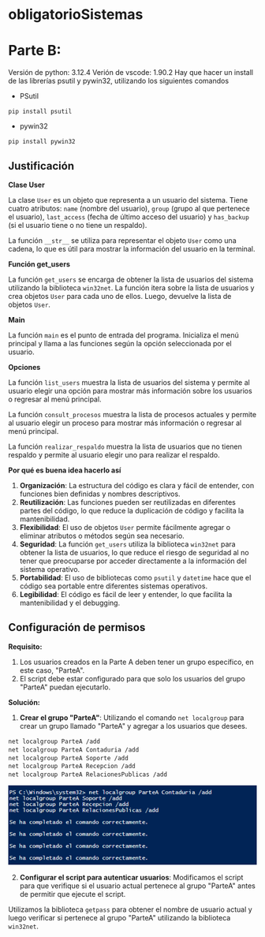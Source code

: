 # obligatorioSistemas



# Parte B:
Versión de python: 3.12.4
Verión de vscode: 1.90.2
Hay que hacer un install de las librerías psutil y pywin32, utilizando los siguientes comandos

+ PSutil
```
pip install psutil
```

+ pywin32
```
pip install pywin32
```

## Justificación

**Clase User**

La clase `User` es un objeto que representa a un usuario del sistema. Tiene cuatro atributos: `name` (nombre del usuario), `group` (grupo al que pertenece el usuario), `last_access` (fecha de último acceso del usuario) y `has_backup` (si el usuario tiene o no tiene un respaldo).

La función `__str__` se utiliza para representar el objeto `User` como una cadena, lo que es útil para mostrar la información del usuario en la terminal.

**Función get_users**

La función `get_users` se encarga de obtener la lista de usuarios del sistema utilizando la biblioteca `win32net`. La función itera sobre la lista de usuarios y crea objetos `User` para cada uno de ellos. Luego, devuelve la lista de objetos `User`.

**Main**

La función `main` es el punto de entrada del programa. Inicializa el menú principal y llama a las funciones según la opción seleccionada por el usuario.

**Opciones**

La función `list_users` muestra la lista de usuarios del sistema y permite al usuario elegir una opción para mostrar más información sobre los usuarios o regresar al menú principal.

La función `consult_procesos` muestra la lista de procesos actuales y permite al usuario elegir un proceso para mostrar más información o regresar al menú principal.

La función `realizar_respaldo` muestra la lista de usuarios que no tienen respaldo y permite al usuario elegir uno para realizar el respaldo.

**Por qué es buena idea hacerlo así**

1. **Organización**: La estructura del código es clara y fácil de entender, con funciones bien definidas y nombres descriptivos.
2. **Reutilización**: Las funciones pueden ser reutilizadas en diferentes partes del código, lo que reduce la duplicación de código y facilita la mantenibilidad.
3. **Flexibilidad**: El uso de objetos `User` permite fácilmente agregar o eliminar atributos o métodos según sea necesario.
4. **Seguridad**: La función `get_users` utiliza la biblioteca `win32net` para obtener la lista de usuarios, lo que reduce el riesgo de seguridad al no tener que preocuparse por acceder directamente a la información del sistema operativo.
5. **Portabilidad**: El uso de bibliotecas como `psutil` y `datetime` hace que el código sea portable entre diferentes sistemas operativos.
6. **Legibilidad**: El código es fácil de leer y entender, lo que facilita la mantenibilidad y el debugging.

## Configuración de permisos
**Requisito:**

1. Los usuarios creados en la Parte A deben tener un grupo específico, en este caso, "ParteA".
2. El script debe estar configurado para que solo los usuarios del grupo "ParteA" puedan ejecutarlo.

**Solución:**

1. **Crear el grupo "ParteA"**: Utilizando el comando `net localgroup` para crear un grupo llamado "ParteA" y agregar a los usuarios que desees.
```bash
net localgroup ParteA /add
net localgroup ParteA Contaduria /add
net localgroup ParteA Soporte /add
net localgroup ParteA Recepcion /add
net localgroup ParteA RelacionesPublicas /add
```
![alt text](image.png)

2. **Configurar el script para autenticar usuarios**: Modificamos el script para que verifique si el usuario actual pertenece al grupo "ParteA" antes de permitir que ejecute el script.

Utilizamos la biblioteca `getpass` para obtener el nombre de usuario actual y luego verificar si pertenece al grupo "ParteA" utilizando la biblioteca `win32net`.